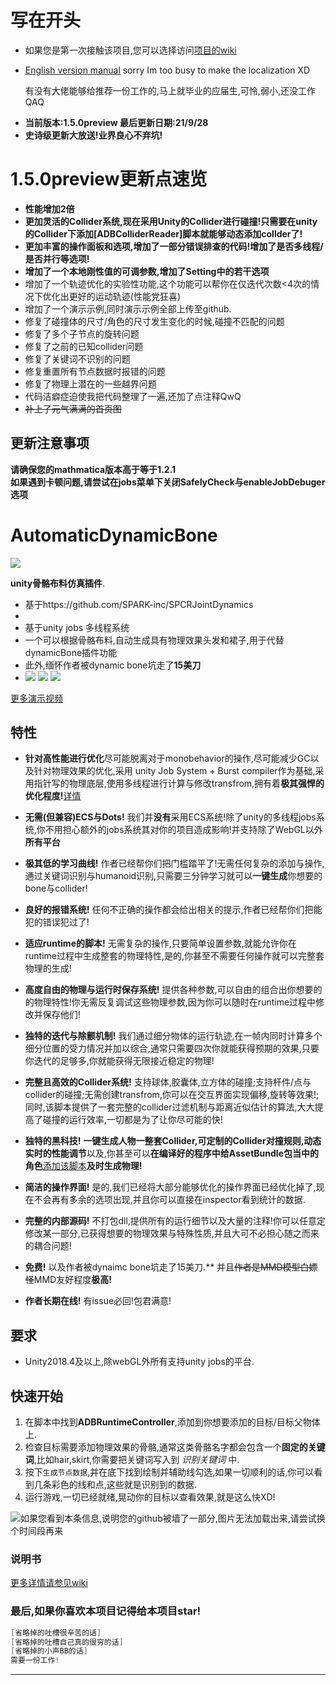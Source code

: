 # 写在开头  
* 如果您是第一次接触该项目,您可以选择访问[项目的wiki](https://github.com/OneYoungMean/Automatic-DynamicBone/wiki)  
* [English version manual](https://github.com/OneYoungMean/Automatic-DynamicBone/wiki/English-version-manual)  sorry Im too busy to make the localization XD  

  有没有大佬能够给推荐一份工作的,马上就毕业的应届生,可怜,弱小,还没工作QAQ
  
- **当前版本:1.5.0preview 最后更新日期:21/9/28**  
- **史诗级更新大放送!业界良心不弃坑!**


# 1.5.0preview更新点速览    
* **性能增加2倍**
* **更加灵活的Collider系统,现在采用Unity的Collider进行碰撞!只需要在unity的Collider下添加[ADBColliderReader]脚本就能够动态添加collder了!**  
* **更加丰富的操作面板和选项,增加了一部分错误排查的代码!增加了是否多线程/是否并行等选项!**
* **增加了一个本地刚性值的可调参数,增加了Setting中的若干选项**
* 增加了一个轨迹优化的实验性功能,这个功能可以帮你在仅迭代次数<4次的情况下优化出更好的运动轨迹(性能党狂喜)
* 增加了一个演示示例,同时演示示例全部上传至github.  
* 修复了碰撞体的尺寸/角色的尺寸发生变化的时候,碰撞不匹配的问题
* 修复了多个子节点的旋转问题
* 修复了之前的已知collider问题
* 修复了关键词不识别的问题
* 修复重置所有节点数据时报错的问题
* 修复了物理上潜在的一些越界问题
* 代码洁癖症迫使我把代码整理了一遍,还加了点注释QwQ
* ~~补上了元气满满的首页图~~

## 更新注意事项
**请确保您的mathmatica版本高于等于1.2.1**  
**如果遇到卡顿问题,请尝试在jobs菜单下关闭SafelyCheck与enableJobDebuger选项**  

# AutomaticDynamicBone 
![](https://z3.ax1x.com/2021/09/29/44E1Gn.png) 

**unity骨骼布料仿真插件**. 
* 基于https://github.com/SPARK-inc/SPCRJointDynamics
*  
* 基于unity jobs 多线程系统
* 一个可以根据骨骼布料,自动生成具有物理效果头发和裙子,用于代替dynamicBone插件功能
* 此外,缅怀作者被dynamic bone坑走了**15美刀**  
* ![](https://z3.ax1x.com/2021/09/29/45i1LF.gif)
![](https://z3.ax1x.com/2021/09/29/44EJMV.gif)
![](https://z3.ax1x.com/2021/09/29/44Kfn1.gif)  

[更多演示视频](https://www.bilibili.com/video/BV1wP4y187xE/)  

## 特性

- **针对高性能进行优化**尽可能脱离对于monobehavior的操作,尽可能减少GC以及针对物理效果的优化,采用 unity Job System + Burst compiler作为基础,采用指针写的物理底层,使用多线程进行计算与修改transfrom,拥有着**极其强悍的优化程度!**[详情](https://github.com/OneYoungMean/AutomaticDynamicBone/wiki/Q&A#q%E6%80%A7%E8%83%BD%E6%96%B9%E9%9D%A2%E5%85%B7%E4%BD%93%E6%80%8E%E4%B9%88%E6%A0%B7)  

- **无需(但兼容)ECS与Dots!** 我们并**没有**采用ECS系统!除了unity的多线程jobs系统,你不用担心额外的jobs系统其对你的项目造成影响!并支持除了WebGL以外**所有平台**  

- **极其低的学习曲线!** 作者已经帮你们把门槛踏平了!无需任何复杂的添加与操作,通过关键词识别与humanoid识别,只需要三分钟学习就可以**一键生成**你想要的bone与collider!

- **良好的报错系统!** 任何不正确的操作都会给出相关的提示,作者已经帮你们把能犯的错误犯过了!  

- **适应runtime的脚本!** 无需复杂的操作,只要简单设置参数,就能允许你在runtime过程中生成整套的物理特性,是的,你甚至不需要任何操作就可以完整套物理的生成!  

- **高度自由的物理与运行时保存系统!** 提供各种参数,可以自由的组合出你想要的的物理特性!你无需反复调试这些物理参数,因为你可以随时在runtime过程中修改并保存他们!  

- **独特的迭代与除颤机制!** 我们通过细分物体的运行轨迹,在一帧内同时计算多个细分位置的受力情况并加以综合,通常只需要四次你就能获得预期的效果,只要你迭代的足够多,你就能获得无限接近稳定的物理!  

- **完整且高效的Collider系统!** 支持球体,胶囊体,立方体的碰撞;支持杆件/点与collider的碰撞;无需创建transfrom,你可以在交互界面实现偏移,旋转等效果!;同时,该脚本提供了一套完整的collider过滤机制与距离近似估计的算法,大大提高了碰撞的运行效率,一切都是为了让你尽可能的快!  

- **独特的黑科技!** **一键生成人物一整套Collider,可定制的Collider对撞规则,动态实时的性能调节**以及,你甚至可以**在编译好的程序中给AssetBundle包当中的角色**[添加该脚本](https://github.com/OneYoungMean/AutomaticDynamicBone/wiki/ADBRuntimeController%E4%BB%8B%E7%BB%8D#%E5%A6%82%E4%BD%95%E5%9C%A8runtime%E7%9A%84%E6%97%B6%E5%80%99%E6%B7%BB%E5%8A%A0%E8%AF%A5%E8%84%9A%E6%9C%AC)**及时生成物理!**

- **简洁的操作界面!** 是的,我们已经将大部分能够优化的操作界面已经优化掉了,现在不会再有多余的选项出现,并且你可以直接在inspector看到统计的数据.  

- **完整的内部源码!** 不打包dll,提供所有的运行细节以及大量的注释!你可以任意定修改某一部分,已获得想要的物理效果与特殊性质,并且大可不必担心随之而来的耦合问题!  

- **免费!** 以及作者被dynaimc bone坑走了15美刀.** 并且<s>作者是MMD模型白嫖怪</s>MMD友好程度**极高!**

- **作者长期在线!** 有issue必回!包君满意!

## 要求

- Unity2018.4及以上,除webGL外所有支持unity jobs的平台.  


## 快速开始

1. 在脚本中找到**ADBRuntimeController**,添加到你想要添加的目标/目标父物体上.  
2. 检查目标需要添加物理效果的骨骼,通常这类骨骼名字都会包含一个**固定的关键词**,比如hair,skirt,你需要把关键词写入到 _识别关键词_ 中.  
3. 按下`生成节点数据`,并在底下找到绘制并辅助线勾选,如果一切顺利的话,你可以看到几条彩色的线和点,这些就是识别到的数据.  
4. 运行游戏,一切已经就绪,晃动你的目标以查看效果,就是这么快XD!  

![如果您看到本条信息,说明您的github被墙了一部分,图片无法加载出来,请尝试换个时间段再来](https://s1.ax1x.com/2020/08/02/atCRNd.gif) 

### 说明书

[更多详情请参见wiki](https://github.com/OneYoungMean/Automatic-DynamicBone/wiki) 

### 最后,如果你喜欢本项目记得给本项目star!
```C#
[省略掉的吐槽很辛苦的话]
[省略掉的吐槽自己真的很穷的话]
[省略掉的小声BB的话]
需要一份工作!
```
***
